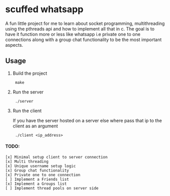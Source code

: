 # scuffed whatsapp

A fun little project for me to learn about socket programming, multithreading using the pthreads api and how to implement all that in c. The goal is to have it function more or less like whatsapp i.e private one to one connections along with a group chat functionality to be the most important aspects.

## Usage
1. Build the project 

        make 

2. Run the server

        ./server

3. Run the client
    
   If you have the server hosted on a server else where pass that ip to the client as an argument

        ./client <ip_address>

#### TODO:
    [x] Minimal setup client to server connection
    [x] Multi threading  
    [x] Unique username setup logic
    [x] Group chat functionality
    [x] Private one to one connection 
    [ ] Implement a Friends list
    [x] Implement a Groups list
    [ ] Implement thread pools on server side



